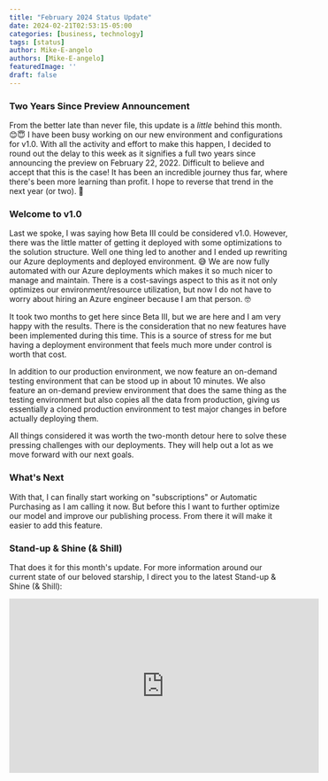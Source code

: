 ```yaml
---
title: "February 2024 Status Update"
date: 2024-02-21T02:53:15-05:00
categories: [business, technology]
tags: [status]
author: Mike-E-angelo
authors: [Mike-E-angelo]
featuredImage: ''
draft: false
---
```


### Two Years Since Preview Announcement

From the better late than never file, this update is a *little* behind this month. 😊😇  I have been busy working on our new environment and configurations for v1.0.  With all the activity and effort to make this happen, I decided to round out the delay to this week as it signifies a full two years since announcing the preview on February 22, 2022.  Difficult to believe and accept that this is the case!  It has been an incredible journey thus far, where there's been more learning than profit.  I hope to reverse that trend in the next year (or two). 🤞

### Welcome to v1.0

Last we spoke, I was saying how Beta III could be considered v1.0.  However, there was the little matter of getting it deployed with some optimizations to the solution structure.  Well one thing led to another and I ended up rewriting our Azure deployments and deployed environment. 😅  We are now fully automated with our Azure deployments which makes it so much nicer to manage and maintain.  There is a cost-savings aspect to this as it not only optimizes our environment/resource utilization, but now I do not have to worry about hiring an Azure engineer because I am that person. 🤓

It took two months to get here since Beta III, but we are here and I am very happy with the results.  There is the consideration that no new features have been implemented during this time.  This is a source of stress for me but having a deployment environment that feels much more under control is worth that cost.

In addition to our production environment, we now feature an on-demand testing environment that can be stood up in about 10 minutes.  We also feature an on-demand preview environment that does the same thing as the testing environment but also copies all the data from production, giving us essentially a cloned production environment to test major changes in before actually deploying them.

All things considered it was worth the two-month detour here to solve these pressing challenges with our deployments.  They will help out a lot as we move forward with our next goals.

### What's Next

With that, I can finally start working on "subscriptions" or Automatic Purchasing as I am calling it now.  But before this I want to further optimize our model and improve our publishing process.  From there it will make it easier to add this feature.

### Stand-up & Shine (& Shill)

That does it for this month's update.  For more information around our current state of our beloved starship, I direct you to the latest Stand-up & Shine (& Shill):

<iframe width="560" height="315" src="https://www.youtube.com/embed/QIQOvRKdTDo" title="YouTube video player" frameborder="0" allow="accelerometer; autoplay; clipboard-write; encrypted-media; gyroscope; picture-in-picture" allowfullscreen style="margin-bottom: 2em"></iframe>

